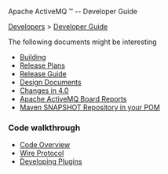 Apache ActiveMQ ™ -- Developer Guide 

[Developers](developers.html) > [Developer Guide](developer-guide.html)


The following documents might be interesting

*   [Building](building.html)
*   [Release Plans](release-plans.html)
*   [Release Guide](release-guide.html)
*   [Design Documents](design-documents.html)
*   [Changes in 4.0](changes-in-40.html)
*   [Apache ActiveMQ Board Reports](apache-activemq-board-reports.html)
*   [Maven SNAPSHOT Repository in your POM](maven-snapshot-repository-in-your-pom.html)

### Code walkthrough

*   [Code Overview](code-overview.html)
*   [Wire Protocol](wire-protocol.html)
*   [Developing Plugins](developing-plugins.html)

